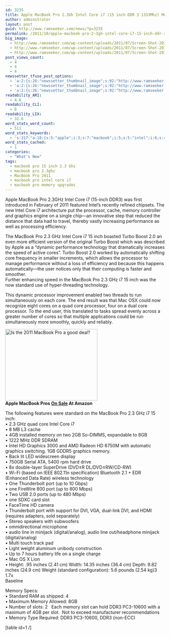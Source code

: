 ```yaml
---
id: 3235
title: Apple MacBook Pro 2.3Gh Intel Core i7 (15 inch DDR 3 1333Mhz) Memory Upgrades
author: adminstrator
layout: post
guid: http://www.ramseeker.com/news/?p=3235
permalink: /2011/10/apple-macbook-pro-2-3gh-intel-core-i7-15-inch-ddr-3-1333mhz-memory-upgrades/
big_image:
  - http://www.ramseeker.com/wp-content/uploads/2011/07/Screen-Shot-2011-07-28-at-1.28.56-PM.png
  - http://www.ramseeker.com/wp-content/uploads/2011/07/Screen-Shot-2011-07-28-at-1.28.56-PM.png
  - http://www.ramseeker.com/wp-content/uploads/2011/07/Screen-Shot-2011-07-28-at-1.28.56-PM.png
post_views_count:
  - 4
  - 4
  - 4
newssetter_tfuse_post_options:
  - 'a:2:{s:26:"newssetter_thumbnail_image";s:92:"http://www.ramseeker.com/wp-content/uploads/2011/07/Screen-Shot-2011-07-28-at-1.28.56-PM.png";s:24:"newssetter_disable_image";s:4:"true";}'
  - 'a:2:{s:26:"newssetter_thumbnail_image";s:92:"http://www.ramseeker.com/wp-content/uploads/2011/07/Screen-Shot-2011-07-28-at-1.28.56-PM.png";s:24:"newssetter_disable_image";s:4:"true";}'
  - 'a:2:{s:26:"newssetter_thumbnail_image";s:92:"http://www.ramseeker.com/wp-content/uploads/2011/07/Screen-Shot-2011-07-28-at-1.28.56-PM.png";s:24:"newssetter_disable_image";s:4:"true";}'
readability_ARI:
  - 4.6
readability_CLI:
  - 8
readability_LIX:
  - 32.6
word_stats_word_count:
  - 511
word_stats_keywords:
  - 's:317:"a:18:{s:5:"apple";i:3;s:7:"macbook";i:5;s:5:"intel";i:6;s:4:"core";i:9;s:4:"inch";i:4;s:4:"ddr3";i:4;s:9:"processor";i:5;s:6:"memory";i:7;s:8:"graphics";i:4;s:11:"performance";i:3;s:5:"turbo";i:3;s:5:"boost";i:3;s:10:"technology";i:3;s:5:"cores";i:3;s:8:"standard";i:4;s:4:"port";i:3;s:4:"slot";i:3;s:6:"inches";i:3;}";'
word_stats_cached:
  - 1
categories:
  - "What's New"
tags:
  - macbook pro 15 inch 2.3 Ghz
  - macbook pro 2.3ghz
  - MacBook Pro 2011
  - macbook pro intel core i7
  - macbook pro memory upgrades
---
```

Apple MacBook Pro 2.3GHz Intel Core i7 (15-inch DDR3) was first introduced in February of 2011 featured Intel’s recently refined chipsets. The new Intel Core i7 architecture put the processor, cache, memory controller and graphics engine on a single chip—an innovative step that reduced the distance that data had to travel, thereby vastly increasing performance as well as processing efficiency.

The MacBook Pro 2.3 GHz Intel Core i7 15 inch boasted Turbo Boost 2.0 an even more efficient version of the original Turbo Boost which was described by Apple as a “dynamic performance technology that dramatically increases the speed of active cores”. Turbo Boost 2.0 worked by automatically shifting core frequency in smaller increments, which allows the processor to manage performance without a loss of efficiency and because this happens automatically—the user notices only that their computing is faster and smoother.  
Further enhancing speed in the MacBook Pro 2.3 GHz i7 15 inch was the now standard use of hyper-threading technology.

This dynamic processor improvement enabled two threads to run simultaneously on each core. The end result was that Mac OSX could now recognize eight cores on a quad core processor, four on a dual core processor. To the end user, this translated to tasks spread evenly across a greater number of cores so that multiple applications could be run simultaneously more smoothly, quickly and reliably.

[<img class="alignleft size-full wp-image-2615" title="Should I buy a new 13 inch macbook pro?" src="http://www.ramseeker.com/wp-content/uploads/2011/07/Screen-Shot-2011-07-28-at-1.28.56-PM.png" alt="Is the 2011 MacBook Pro a good deal?" width="291" height="225" />][1]  
**Apple MacBook Pros [On Sale][1] At Amazon**

The following features were standard on the MacBook Pro 2.3 GHz i7 15 inch:  
• 2.3 GHz quad core Intel Core i7  
• 8 MB L3 cache  
• 4GB installed memory on two 2GB So-DIMMS, expandable to 8GB  
• 1222 MHz DDR SDRAM  
• Intel HD Graphics 3000 and AMD Radeon HD 6750M with automatic graphics switching. 1GB GDDR5 graphics memory.  
• Back lit LED widescreen display  
• 750GB Serial ATA, 5400 rpm hard drive  
• 8x double-layer SuperDrive (DVD±R DL/DVD±RW/CD-RW)  
• Wi-Fi (based on IEEE 802.11n specification) Bluetooth 2.1 + EDR (Enhanced Data Rate) wireless technology  
• One Thunderbolt port (up to 10 Gbps)  
• one FireWire 800 port (up to 800 Mbps)  
• Two USB 2.0 ports (up to 480 Mbps)  
• one SDXC card slot  
• FaceTime HD camera  
• Thunderbolt port with support for DVI, VGA, dual-link DVI, and HDMI (requires adapters, sold separately)  
• Stereo speakers with subwoofers  
• omnidirectional microphone  
• audio line in minijack (digital/analog), audio line out/headphone minijack (digital/analog)  
• Multi touch track pad  
• Light weight aluminum unibody construction  
• Up to 7 hours battery life on a single charge  
• Mac OS X Lion  
• Height: .95 inches (2.41 cm) Width: 14.35 inches (36.4 cm) Depth: 9.82 inches (24.9 cm) Weight (standard configuration): 5.6 pounds (2.54 kg)3  
1.7x  
Baseline

Memory Specs:  
• Standard RAM as shipped: 4  
• Maximum Memory Allowed: 8GB  
• Number of slots: 2   Each memory slot can hold DDR3 PC3-10600 with a maximum of 4GB per slot.  Not to exceed manufacturer recommendations  
• Memory Type Required: DDR3 PC3-10600, DDR3 (non-ECC)

[table id=1 /]

 [1]: http://www.amazon.com/gp/product/B000BNHM0C/ref=as_li_ss_tl?ie=UTF8&tag=ramseeker-20&linkCode=as2&camp=217145&creative=399373&creativeASIN=B000BNHM0C